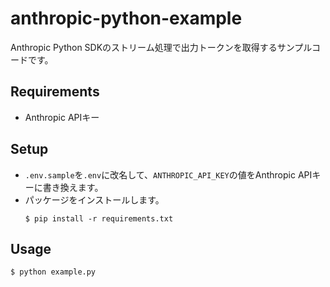 # anthropic-python-example
Anthropic Python SDKのストリーム処理で出力トークンを取得するサンプルコードです。

## Requirements
- Anthropic APIキー

## Setup
- `.env.sample`を`.env`に改名して、`ANTHROPIC_API_KEY`の値をAnthropic APIキーに書き換えます。
- パッケージをインストールします。  
  ```
  $ pip install -r requirements.txt
  ```


## Usage
```
$ python example.py
```
